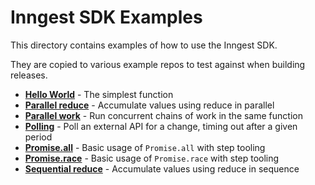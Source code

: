 # Inngest SDK Examples

This directory contains examples of how to use the Inngest SDK.

They are copied to various example repos to test against when building releases.

- [**Hello World**](/src/examples/hello-world) - The simplest function
- [**Parallel reduce**](/src/examples/parallel-reduce) - Accumulate values using reduce in parallel
- [**Parallel work**](/src/examples/parallel-work) - Run concurrent chains of work in the same function
- [**Polling**](/src/examples/polling) - Poll an external API for a change, timing out after a given period
- [**Promise.all**](/src/examples/promise-all) - Basic usage of `Promise.all` with step tooling
- [**Promise.race**](/src/examples/promise-race) - Basic usage of `Promise.race` with step tooling
- [**Sequential reduce**](/src/examples/sequential-reduce) - Accumulate values using reduce in sequence
